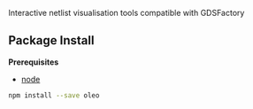 Interactive netlist visualisation tools compatible with GDSFactory

Package Install
---------------

**Prerequisites**
- [node](http://nodejs.org/)

```bash
npm install --save oleo
```
